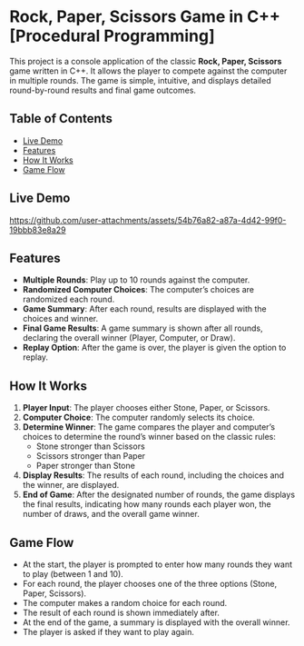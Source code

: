 # Rock, Paper, Scissors Game in C++ [Procedural Programming]

This project is a console application of the classic **Rock, Paper, Scissors** game written in C++. It allows the player to compete against the computer in multiple rounds. The game is simple, intuitive, and displays detailed round-by-round results and final game outcomes.

## Table of Contents
- [Live Demo](#Live-Demo)
- [Features](#features)
- [How It Works](#how-it-works)
- [Game Flow](#game-flow)
  
## Live Demo
https://github.com/user-attachments/assets/54b76a82-a87a-4d42-99f0-19bbb83e8a29

## Features
- **Multiple Rounds**: Play up to 10 rounds against the computer.
- **Randomized Computer Choices**: The computer’s choices are randomized each round.
- **Game Summary**: After each round, results are displayed with the choices and winner.
- **Final Game Results**: A game summary is shown after all rounds, declaring the overall winner (Player, Computer, or Draw).
- **Replay Option**: After the game is over, the player is given the option to replay.

## How It Works
1. **Player Input**: The player chooses either Stone, Paper, or Scissors.
2. **Computer Choice**: The computer randomly selects its choice.
3. **Determine Winner**: The game compares the player and computer’s choices to determine the round’s winner based on the classic rules:
   - Stone stronger than Scissors
   - Scissors  stronger than Paper
   - Paper  stronger than Stone
4. **Display Results**: The results of each round, including the choices and the winner, are displayed.
5. **End of Game**: After the designated number of rounds, the game displays the final results, indicating how many rounds each player won, the number of draws, and the overall game winner.

## Game Flow
- At the start, the player is prompted to enter how many rounds they want to play (between 1 and 10).
- For each round, the player chooses one of the three options (Stone, Paper, Scissors).
- The computer makes a random choice for each round.
- The result of each round is shown immediately after.
- At the end of the game, a summary is displayed with the overall winner.
- The player is asked if they want to play again.


